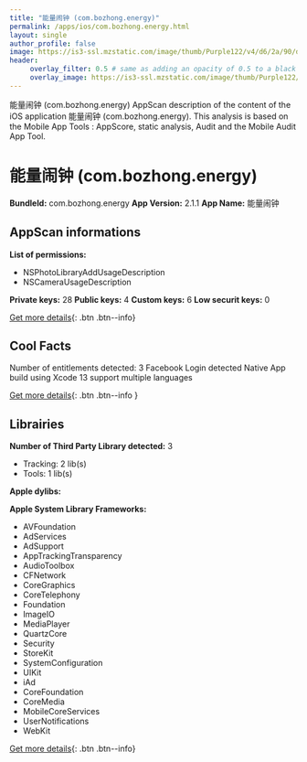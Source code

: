```yaml
---
title: "能量闹钟 (com.bozhong.energy)"
permalink: /apps/ios/com.bozhong.energy.html
layout: single
author_profile: false
image: https://is3-ssl.mzstatic.com/image/thumb/Purple122/v4/d6/2a/90/d62a90d1-a1c2-7f54-d526-db2fc5902fdc/AppIcon-0-0-1x_U007emarketing-0-0-0-7-0-0-sRGB-0-0-0-GLES2_U002c0-512MB-85-220-0-0.png/512x512bb.jpg
header: 
     overlay_filter: 0.5 # same as adding an opacity of 0.5 to a black background
     overlay_image: https://is3-ssl.mzstatic.com/image/thumb/Purple122/v4/d6/2a/90/d62a90d1-a1c2-7f54-d526-db2fc5902fdc/AppIcon-0-0-1x_U007emarketing-0-0-0-7-0-0-sRGB-0-0-0-GLES2_U002c0-512MB-85-220-0-0.png/512x512bb.jpg
---
```

能量闹钟 (com.bozhong.energy) AppScan description of the content of the iOS application 能量闹钟 (com.bozhong.energy). This analysis is based on the Mobile App Tools : AppScore, static analysis, Audit and the Mobile Audit App Tool.

# 能量闹钟 (com.bozhong.energy)

**BundleId:** com.bozhong.energy
**App Version:** 2.1.1
**App Name:** 能量闹钟


## AppScan informations 

**List of permissions:** 
- NSPhotoLibraryAddUsageDescription
- NSCameraUsageDescription
  
  
**Private keys:** 28
**Public keys:** 4
**Custom keys:** 6
**Low securit keys:** 0
  
[Get more details](/pricing.html){: .btn .btn--info}

## Cool Facts

Number of entitlements detected: 3
Facebook Login detected
Native App
build using Xcode 13
support multiple languages
  
[Get more details](/pricing.html){: .btn .btn--info }

## Librairies 
**Number of Third Party Library detected:** 3
- Tracking: 2 lib(s)
- Tools: 1 lib(s)


**Apple dylibs:**


**Apple System Library Frameworks:**
- AVFoundation
- AdServices
- AdSupport
- AppTrackingTransparency
- AudioToolbox
- CFNetwork
- CoreGraphics
- CoreTelephony
- Foundation
- ImageIO
- MediaPlayer
- QuartzCore
- Security
- StoreKit
- SystemConfiguration
- UIKit
- iAd
- CoreFoundation
- CoreMedia
- MobileCoreServices
- UserNotifications
- WebKit


  
[Get more details](/pricing.html){: .btn .btn--info}

